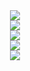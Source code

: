 <div align="center">
<img src="https://user-images.githubusercontent.com/70611621/207496765-22346d6d-1537-4801-8a76-e8c33d09b146.png"/>
</div>

<div align="center">
<img src="https://user-images.githubusercontent.com/70611621/207499172-6e898fea-bdf3-4b12-ac1d-b79a16961242.png"/>
</div>

<div align="center">
<img src="https://user-images.githubusercontent.com/70611621/207488177-f89b7686-d5ac-4b91-9c69-a68cfd9cbfae.png"/>
</div>

<div align="center">
<img src="https://user-images.githubusercontent.com/70611621/207501421-023084c6-03df-48e1-ac21-d476d8649669.png"/>
</div>

<div align="center">
<img src="https://user-images.githubusercontent.com/70611621/207501532-5038c845-c81a-4b43-b72c-a3643ca63c9f.png"/>
</div>
